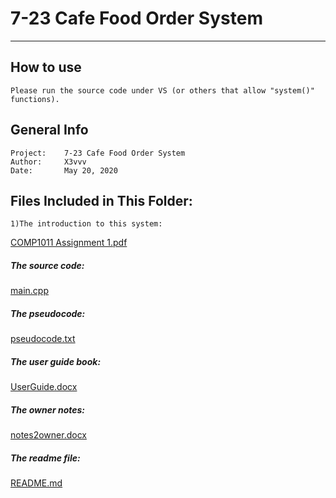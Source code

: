 # 7-23 Cafe Food Order System
---------------------------------

## How to use
	Please run the source code under VS (or others that allow "system()" functions).

## General Info

	Project:    7-23 Cafe Food Order System
	Author:     X3vvv
	Date:       May 20, 2020

## Files Included in This Folder:


    1)The introduction to this system:
[COMP1011 Assignment 1.pdf](https://github.com/X3vvv/Cpp/blob/master/Food%20Order%20System/COMP1011%20Assignment%201.pdf)

##### The source code:
[main.cpp](https://github.com/X3vvv/Cpp/blob/master/Food%20Order%20System/main.cpp)
	
##### The pseudocode:
[pseudocode.txt](https://github.com/X3vvv/Cpp/blob/master/Food%20Order%20System/pseudocode.txt)

##### The user guide book:
[UserGuide.docx](https://github.com/X3vvv/Cpp/blob/master/Food%20Order%20System/UserGuide.docx)

##### The owner notes:
[notes2owner.docx](https://github.com/X3vvv/Cpp/blob/master/Food%20Order%20System/notes2owner.docx)

##### The readme file:
[README.md](https://github.com/X3vvv/Cpp/blob/master/Food%20Order%20System/README.md)
